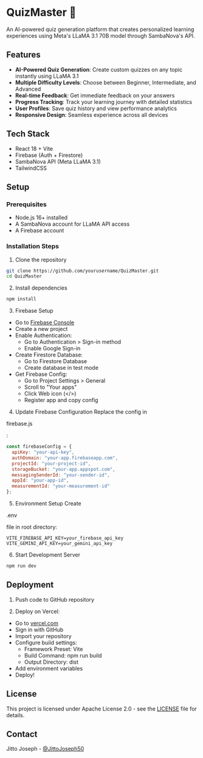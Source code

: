 # QuizMaster 🎯

An AI-powered quiz generation platform that creates personalized learning experiences using Meta's LLaMA 3.1 70B model through SambaNova's API.

## Features 

- **AI-Powered Quiz Generation**: Create custom quizzes on any topic instantly using LLaMA 3.1
- **Multiple Difficulty Levels**: Choose between Beginner, Intermediate, and Advanced
- **Real-time Feedback**: Get immediate feedback on your answers
- **Progress Tracking**: Track your learning journey with detailed statistics
- **User Profiles**: Save quiz history and view performance analytics
- **Responsive Design**: Seamless experience across all devices

## Tech Stack 

- React 18 + Vite
- Firebase (Auth + Firestore)
- SambaNova API (Meta LLaMA 3.1)
- TailwindCSS

## Setup 

### Prerequisites
- Node.js 16+ installed
- A SambaNova account for LLaMA API access
- A Firebase account

### Installation Steps

1. Clone the repository
```bash
git clone https://github.com/yourusername/QuizMaster.git
cd QuizMaster
```

2. Install dependencies
```bash
npm install
```

3. Firebase Setup
- Go to [Firebase Console](https://console.firebase.google.com)
- Create a new project
- Enable Authentication:
  - Go to Authentication > Sign-in method
  - Enable Google Sign-in
- Create Firestore Database:
  - Go to Firestore Database
  - Create database in test mode
- Get Firebase Config:
  - Go to Project Settings > General
  - Scroll to "Your apps"
  - Click Web icon (</>)
  - Register app and copy config

4. Update Firebase Configuration
Replace the config in 

firebase.js

:
```javascript
const firebaseConfig = {
  apiKey: "your-api-key",
  authDomain: "your-app.firebaseapp.com",
  projectId: "your-project-id",
  storageBucket: "your-app.appspot.com",
  messagingSenderId: "your-sender-id",
  appId: "your-app-id",
  measurementId: "your-measurement-id"
};
```

5. Environment Setup
Create 

.env

 file in root directory:
```plaintext
VITE_FIREBASE_API_KEY=your_firebase_api_key
VITE_GEMINI_API_KEY=your_gemini_api_key
```

6. Start Development Server
```bash
npm run dev
```

## Deployment 

1. Push code to GitHub repository

2. Deploy on Vercel:
- Go to [vercel.com](https://vercel.com)
- Sign in with GitHub
- Import your repository
- Configure build settings:
  - Framework Preset: Vite
  - Build Command: npm run build
  - Output Directory: dist
- Add environment variables
- Deploy!


## License

This project is licensed under Apache License 2.0 - see the [LICENSE](LICENSE) file for details.


## Contact

Jitto Joseph - [@JittoJoseph50](https://x.com/JittoJoseph50)
